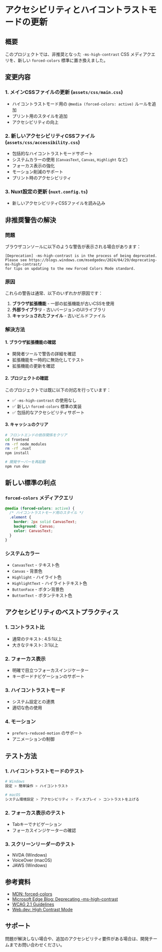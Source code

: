 # アクセシビリティとハイコントラストモードの更新

## 概要

このプロジェクトでは、非推奨となった `-ms-high-contrast` CSS メディアクエリを、新しい `forced-colors` 標準に置き換えました。

## 変更内容

### 1. メインCSSファイルの更新 (`assets/css/main.css`)
- ハイコントラストモード用の `@media (forced-colors: active)` ルールを追加
- プリント用のスタイルを追加
- アクセシビリティの向上

### 2. 新しいアクセシビリティCSSファイル (`assets/css/accessibility.css`)
- 包括的なハイコントラストモードサポート
- システムカラーの使用 (`CanvasText`, `Canvas`, `Highlight` など)
- フォーカス表示の強化
- モーション削減のサポート
- プリント時のアクセシビリティ

### 3. Nuxt設定の更新 (`nuxt.config.ts`)
- 新しいアクセシビリティCSSファイルを読み込み

## 非推奨警告の解決

### 問題
ブラウザコンソールに以下のような警告が表示される場合があります：
```
[Deprecation] -ms-high-contrast is in the process of being deprecated. 
Please see https://blogs.windows.com/msedgedev/2024/04/29/deprecating-ms-high-contrast/ 
for tips on updating to the new Forced Colors Mode standard.
```

### 原因
これらの警告は通常、以下のいずれかが原因です：
1. **ブラウザ拡張機能** - 一部の拡張機能が古いCSSを使用
2. **外部ライブラリ** - 古いバージョンのUIライブラリ
3. **キャッシュされたファイル** - 古いビルドファイル

### 解決方法

#### 1. ブラウザ拡張機能の確認
- 開発者ツールで警告の詳細を確認
- 拡張機能を一時的に無効化してテスト
- 拡張機能の更新を確認

#### 2. プロジェクトの確認
このプロジェクトでは既に以下の対応を行っています：
- ✅ `-ms-high-contrast` の使用なし
- ✅ 新しい `forced-colors` 標準の実装
- ✅ 包括的なアクセシビリティサポート

#### 3. キャッシュのクリア
```bash
# フロントエンドの依存関係をクリア
cd frontend
rm -rf node_modules
rm -rf .nuxt
npm install

# 開発サーバーを再起動
npm run dev
```

## 新しい標準の利点

### `forced-colors` メディアクエリ
```css
@media (forced-colors: active) {
  /* ハイコントラストモード用のスタイル */
  .element {
    border: 2px solid CanvasText;
    background: Canvas;
    color: CanvasText;
  }
}
```

### システムカラー
- `CanvasText` - テキスト色
- `Canvas` - 背景色
- `Highlight` - ハイライト色
- `HighlightText` - ハイライトテキスト色
- `ButtonFace` - ボタン背景色
- `ButtonText` - ボタンテキスト色

## アクセシビリティのベストプラクティス

### 1. コントラスト比
- 通常のテキスト: 4.5:1以上
- 大きなテキスト: 3:1以上

### 2. フォーカス表示
- 明確で目立つフォーカスインジケーター
- キーボードナビゲーションのサポート

### 3. ハイコントラストモード
- システム設定との連携
- 適切な色の使用

### 4. モーション
- `prefers-reduced-motion` のサポート
- アニメーションの制御

## テスト方法

### 1. ハイコントラストモードのテスト
```bash
# Windows
設定 > 簡単操作 > ハイコントラスト

# macOS
システム環境設定 > アクセシビリティ > ディスプレイ > コントラストを上げる
```

### 2. フォーカス表示のテスト
- Tabキーでナビゲーション
- フォーカスインジケーターの確認

### 3. スクリーンリーダーのテスト
- NVDA (Windows)
- VoiceOver (macOS)
- JAWS (Windows)

## 参考資料

- [MDN: forced-colors](https://developer.mozilla.org/en-US/docs/Web/CSS/@media/forced-colors)
- [Microsoft Edge Blog: Deprecating -ms-high-contrast](https://blogs.windows.com/msedgedev/2024/04/29/deprecating-ms-high-contrast/)
- [WCAG 2.1 Guidelines](https://www.w3.org/WAI/WCAG21/quickref/)
- [Web.dev: High Contrast Mode](https://web.dev/high-contrast/)

## サポート

問題が解決しない場合や、追加のアクセシビリティ要件がある場合は、開発チームまでお問い合わせください。
